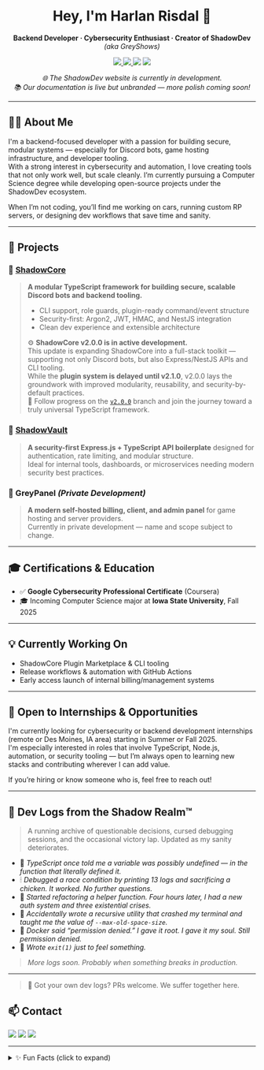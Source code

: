 <h1 align="center">Hey, I'm Harlan Risdal 👋</h1>
<p align="center">
  <b>Backend Developer · Cybersecurity Enthusiast · Creator of ShadowDev</b><br>
  <i>(aka GreyShows)</i>
</p>

<p align="center">
  <a href="https://shadowdevelopment.net">
    <img src="https://img.shields.io/badge/Website-shadowdevelopment.net-blue?style=flat-square">
  </a>
  <a href="https://discord.com/users/643571771983003658">
    <img src="https://img.shields.io/badge/Discord-GreyShows-5865F2?style=flat-square&logo=discord">
  </a>
  <img src="https://img.shields.io/badge/TypeScript-blue?style=flat-square">
  <img src="https://img.shields.io/badge/Cybersecurity-green?style=flat-square">
</p>

<p align="center"><i>🌐 The ShadowDev website is currently in development.<br>
📚 Our documentation is live but unbranded — more polish coming soon!</i></p>

---

## 👨‍💻 About Me

I'm a backend-focused developer with a passion for building secure, modular systems — especially for Discord bots, game hosting infrastructure, and developer tooling.  
With a strong interest in cybersecurity and automation, I love creating tools that not only work well, but scale cleanly. I’m currently pursuing a Computer Science degree while developing open-source projects under the ShadowDev ecosystem.

When I’m not coding, you’ll find me working on cars, running custom RP servers, or designing dev workflows that save time and sanity.

---

## 🚀 Projects

### 🧩 [ShadowCore](https://github.com/GreyDevOps/shadow-core)
> **A modular TypeScript framework for building secure, scalable Discord bots and backend tooling.**
> - CLI support, role guards, plugin-ready command/event structure
> - Security-first: Argon2, JWT, HMAC, and NestJS integration
> - Clean dev experience and extensible architecture
>
> ⚙️ **ShadowCore v2.0.0 is in active development.**  
> This update is expanding ShadowCore into a full-stack toolkit — supporting not only Discord bots, but also Express/NestJS APIs and CLI tooling.  
> While the **plugin system is delayed until v2.1.0**, v2.0.0 lays the groundwork with improved modularity, reusability, and security-by-default practices.  
> 📌 Follow progress on the [`v2.0.0`](https://github.com/Shadows-Development/ShadowCore/tree/v2.0.0) branch and join the journey toward a truly universal TypeScript framework.

### 🔐 [ShadowVault](https://github.com/Shadows-Development/ShadowVault)
> **A security-first Express.js + TypeScript API boilerplate** designed for authentication, rate limiting, and modular structure.  
> Ideal for internal tools, dashboards, or microservices needing modern security best practices.


### 🧾 GreyPanel *(Private Development)*
> **A modern self-hosted billing, client, and admin panel** for game hosting and server providers.  
> Currently in private development — name and scope subject to change.

---

## 🎓 Certifications & Education

- ✅ **Google Cybersecurity Professional Certificate** (Coursera)
- 🎓 Incoming Computer Science major at **Iowa State University**, Fall 2025

---

## 💡 Currently Working On

- ShadowCore Plugin Marketplace & CLI tooling
- Release workflows & automation with GitHub Actions
- Early access launch of internal billing/management systems


---

## 📣 Open to Internships & Opportunities

I'm currently looking for cybersecurity or backend development internships (remote or Des Moines, IA area) starting in Summer or Fall 2025.  
I'm especially interested in roles that involve TypeScript, Node.js, automation, or security tooling — but I’m always open to learning new stacks and contributing wherever I can add value.

If you’re hiring or know someone who is, feel free to reach out!

---

## 👾 Dev Logs from the Shadow Realm™

> A running archive of questionable decisions, cursed debugging sessions, and the occasional victory lap. Updated as my sanity deteriorates.

- 🧠 *TypeScript once told me a variable was possibly undefined — in the function that literally defined it.*
- 🕯 *Debugged a race condition by printing 13 logs and sacrificing a chicken. It worked. No further questions.*
- 🧱 *Started refactoring a helper function. Four hours later, I had a new auth system and three existential crises.*
- 🔄 *Accidentally wrote a recursive utility that crashed my terminal and taught me the value of `--max-old-space-size`.*
- 🐳 *Docker said “permission denied.” I gave it root. I gave it my soul. Still permission denied.*
- 🚪 *Wrote `exit(1)` just to feel something.*

> _More logs soon. Probably when something breaks in production._

---

> 💬 Got your own dev logs? PRs welcome. We suffer together here.

## 📫 Contact

<p>
  <a href="https://shadowdevelopment.net"><img src="https://img.shields.io/badge/Website-shadowdevelopment.net-blue?style=for-the-badge"></a>
  <a href="mailto:shadow@shadowdevelopment.net"><img src="https://img.shields.io/badge/Email-shadow@shadowdevelopment.net-blue?style=for-the-badge&logo=gmail"></a>
  <a href="https://discord.com/users/643571771983003658"><img src="https://img.shields.io/badge/Discord-GreyShows-5865F2?style=for-the-badge&logo=discord"></a>
</p>

---
<details>
<summary>✨ Fun Facts (click to expand)</summary>
<!--FUN_FACT-->
I rewired an RP server database at 3am just because it felt cursed. Accidentally fixed five bugs and created two new ones. Classic dev cycle.
<!--/FUN_FACT-->
</details>
